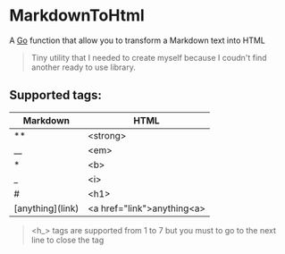 # MarkdownToHtml
A [Go](https://golang.org) function that allow you to transform a Markdown text into HTML
> Tiny utility that I needed to create myself because I coudn't find another ready to use library.


## Supported tags:
| Markdown          | HTML                                   |
| ----------------- | -------------------------------------- |
| **                | &lt;strong&gt;                         |
| __                | &lt;em&gt;                             |
| *                 | &lt;b&gt;                              |
| _                 | &lt;i&gt;                              |
| #                 | &lt;h1&gt;                             |
| \[anything](link) | &lt;a href="link"&gt;anything&lt;a&gt; |

> <h_> tags are supported from 1 to 7 but you must to go to the next line to close the tag

